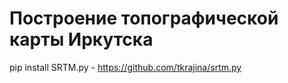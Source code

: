 # Построение топографической карты Иркутска

pip install SRTM.py - https://github.com/tkrajina/srtm.py